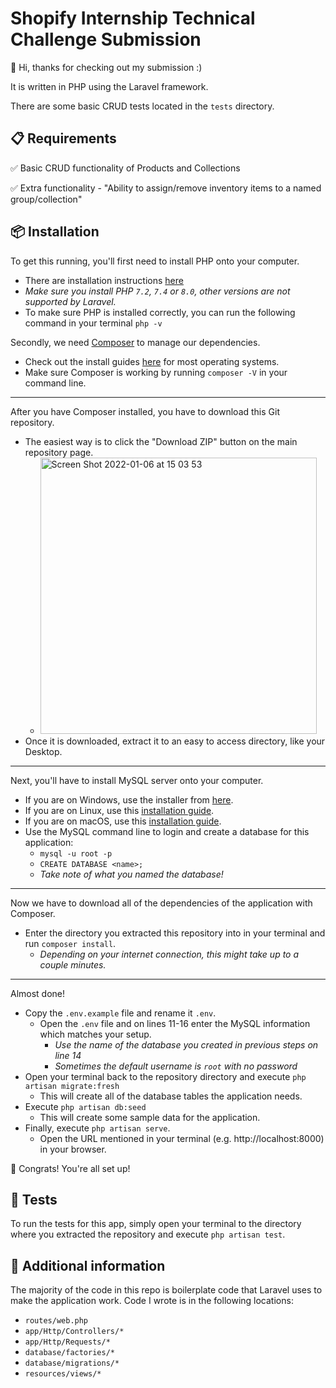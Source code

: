 # Shopify Internship Technical Challenge Submission

👋 Hi, thanks for checking out my submission :)

It is written in PHP using the Laravel framework.

There are some basic CRUD tests located in the `tests` directory.

## :clipboard: Requirements
:white_check_mark: Basic CRUD functionality of Products and Collections

:white_check_mark: Extra functionality
    - "Ability to assign/remove inventory items to a named group/collection"

## :package: Installation
To get this running, you'll first need to install PHP onto your computer.
- There are installation instructions [here](https://www.php.net/manual/en/install.php)
- *Make sure you install PHP `7.2`, `7.4` or `8.0`, other versions are not supported by Laravel.*
- To make sure PHP is installed correctly, you can run the following command in your terminal `php -v`

Secondly, we need [Composer](https://getcomposer.org) to manage our dependencies.
- Check out the install guides [here](https://getcomposer.org/doc/00-intro.md) for most operating systems.
- Make sure Composer is working by running `composer -V` in your command line.
---

After you have Composer installed, you have to download this Git repository.
- The easiest way is to click the "Download ZIP" button on the main repository page.
    - <img width="442" alt="Screen Shot 2022-01-06 at 15 03 53" src="https://user-images.githubusercontent.com/26070412/148464758-1a5c079f-c58b-42d4-b9c1-6282ab088ad3.png">
- Once it is downloaded, extract it to an easy to access directory, like your Desktop.
---

Next, you'll have to install MySQL server onto your computer.
- If you are on Windows, use the installer from [here](https://dev.mysql.com/downloads/installer/).
- If you are on Linux, use this [installation guide](https://dev.mysql.com/doc/mysql-shell/8.0/en/mysql-shell-install-linux-quick.html).
- If you are on macOS, use this [installation guide](https://dev.mysql.com/doc/refman/8.0/en/macos-installation-pkg.html).
- Use the MySQL command line to login and create a database for this application:
    - `mysql -u root -p`
    - `CREATE DATABASE <name>;`
    - *Take note of what you named the database!*
---

Now we have to download all of the dependencies of the application with Composer.
- Enter the directory you extracted this repository into in your terminal and run `composer install`.
    - *Depending on your internet connection, this might take up to a couple minutes.*
---

Almost done!
- Copy the `.env.example` file and rename it `.env`.
    - Open the `.env` file and on lines 11-16 enter the MySQL information which matches your setup.
        - *Use the name of the database you created in previous steps on line 14*
        - *Sometimes the default username is `root` with no password*
- Open your terminal back to the repository directory and execute `php artisan migrate:fresh`
    - This will create all of the database tables the application needs.
- Execute `php artisan db:seed`
  - This will create some sample data for the application.
- Finally, execute `php artisan serve`.
  - Open the URL mentioned in your terminal (e.g. http://localhost:8000) in your browser.

🎉 Congrats! You're all set up!

## :test_tube: Tests
To run the tests for this app, simply open your terminal to the directory where you extracted the repository and execute `php artisan test`.

## :memo: Additional information
The majority of the code in this repo is boilerplate code that Laravel uses to make the application work.
Code I wrote is in the following locations:
- `routes/web.php`
- `app/Http/Controllers/*`
- `app/Http/Requests/*`
- `database/factories/*`
- `database/migrations/*`
- `resources/views/*`
